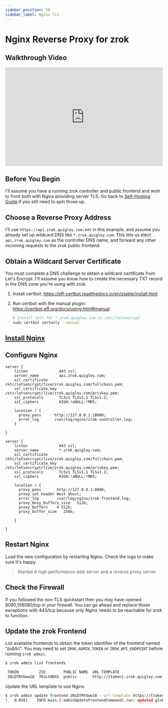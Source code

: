 ```yaml
---
sidebar_position: 50
sidebar_label: Nginx TLS
---
```


# Nginx Reverse Proxy for zrok

## Walkthrough Video

<iframe width="100%" height="315" src="https://www.youtube.com/embed/870A5dke_u4?start=1080" title="YouTube video player" frameborder="0" allow="accelerometer; autoplay; clipboard-write; encrypted-media; gyroscope; picture-in-picture; web-share" allowfullscreen></iframe>

## Before You Begin

I'll assume you have a running zrok controller and public frontend and wish to front both with Nginx providing server TLS. Go back to [Self-Hosting Guide](./v0.3_self_hosting_guide.md) if you still need to spin those up.

## Choose a Reverse Proxy Address

I'll use `https://api.zrok.quigley.com:443` in this example, and assume you already set up wildcard DNS like `*.zrok.quigley.com`. This lets us elect `api.zrok.quigley.com` as the controller DNS name, and forward any other incoming requests to the zrok public frontend.

## Obtain a Wildcard Server Certificate

You must complete a DNS challenge to obtain a wildcard certificate from Let's Encrypt. I'll assume you know how to create the necessary TXT record in the DNS zone you're using with zrok.

1. Install certbot: https://eff-certbot.readthedocs.io/en/stable/install.html
2. Run certbot with the manual plugin: https://certbot.eff.org/docs/using.html#manual

    ```bash
    # install cert for *.zrok.quigley.com in /etc/letsencrypt
    sudo certbot certonly --manual
    ````

## [Install Nginx](https://www.nginx.com/resources/wiki/start/topics/tutorials/install/)

## Configure Nginx

```
server {
    listen              443 ssl;
    server_name         api.zrok.quigley.com;
    ssl_certificate     /etc/letsencrypt/live/zrok.quigley.com/fullchain.pem;
    ssl_certificate_key /etc/letsencrypt/live/zrok.quigley.com/privkey.pem;
    ssl_protocols       TLSv1 TLSv1.1 TLSv1.2;
    ssl_ciphers         HIGH:!aNULL:!MD5;

    location / {
      proxy_pass      http://127.0.0.1:18080;
      error_log       /var/log/nginx/zrok-controller.log;
    }

}

server {
    listen              443 ssl;
    server_name         *.zrok.quigley.com;
    ssl_certificate     /etc/letsencrypt/live/zrok.quigley.com/fullchain.pem;
    ssl_certificate_key /etc/letsencrypt/live/zrok.quigley.com/privkey.pem;
    ssl_protocols       TLSv1 TLSv1.1 TLSv1.2;
    ssl_ciphers         HIGH:!aNULL:!MD5;

    location / {
      proxy_pass       http://127.0.0.1:8080;
      proxy_set_header Host $host;
      error_log        /var/log/nginx/zrok-frontend.log;
      proxy_busy_buffers_size   512k;
      proxy_buffers    4 512k;
      proxy_buffer_size   256k;

    }

}
```

## Restart Nginx

Load the new configuration by restarting Nginx. Check the logs to make sure it's happy.

> Started A high performance web server and a reverse proxy server.

## Check the Firewall

If you followed the non-TLS quickstart then you may have opened 8080,108080/tcp in your firewall. You can go ahead and replace those exceptions with 443/tcp because only Nginx needs to be reachable for zrok to function.

## Update the zrok Frontend

List available frontends to obtain the token identifier of the frontend named "public". You may need to set `ZROK_ADMIN_TOKEN` or `ZROK_API_ENDPOINT` before running `zrok admin`.

```bash
$ zrok admin list frontends

 TOKEN         ZID        PUBLIC NAME  URL TEMPLATE                              CREATED AT                         UPDATED AT                    
 2NiDTRYUww18  7DsLh9DXG  public       http://{token}.zrok.quigley.com:8080  2023-01-19 05:29:20.793 +0000 UTC  2023-01-19 06:17:25 +0000 UTC 
```

Update the URL template to use Nginx.

```bash
$ zrok admin update frontend 2NiDTRYUww18 --url-template https://{token}.zrok.quigley.com:443
[   0.028]    INFO main.(*adminUpdateFrontendCommand).run: updated global frontend '2NiDTRYUww18'
```

